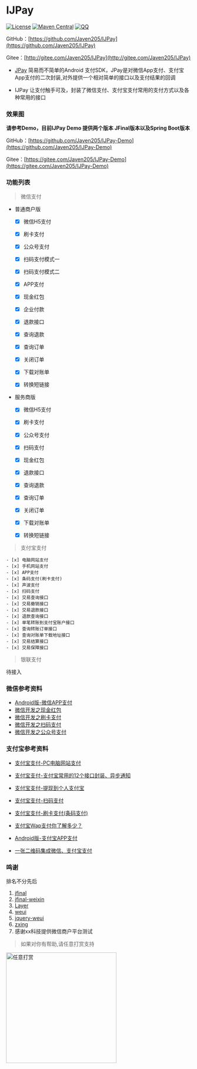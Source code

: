 # IJPay

[![License](https://img.shields.io/badge/license-Apache%202-green.svg)](https://www.apache.org/licenses/LICENSE-2.0)
[![Maven Central](https://maven-badges.herokuapp.com/maven-central/com.github.javen205/IJPay/badge.svg)](https://maven-badges.herokuapp.com/maven-central/com.github.javen205/IJPay)
[![QQ](http://pub.idqqimg.com/wpa/images/group.png)](https://jq.qq.com/?_wv=1027&k=47koFFR)

GitHub：[https://github.com/Javen205/IJPay](https://github.com/Javen205/IJPay)

Gitee：[http://gitee.com/Javen205/IJPay](http://gitee.com/Javen205/IJPay)



- [JPay](https://gitee.com/Javen205/JPay) 简易而不简单的Android 支付SDK，JPay是对微信App支付、支付宝App支付的二次封装,对外提供一个相对简单的接口以及支付结果的回调

- IJPay 让支付触手可及，封装了微信支付、支付宝支付常用的支付方式以及各种常用的接口


### 效果图

**请参考Demo，目前IJPay Demo 提供两个版本 JFinal版本以及Spring Boot版本**

GitHub：[https://github.com/Javen205/IJPay-Demo](https://github.com/Javen205/IJPay-Demo)

Gitee：[https://gitee.com/Javen205/IJPay-Demo](https://gitee.com/Javen205/IJPay-Demo)


### 功能列表

  > 微信支付

  - 普通商户版
  	- [x] 微信H5支付
    - [x] 刷卡支付
    - [x] 公众号支付
    - [x] 扫码支付模式一
    - [x] 扫码支付模式二
    - [x] APP支付
    - [x] 现金红包
    - [x] 企业付款
    - [x] 退款接口
    - [x] 查询退款
    - [x] 查询订单
    - [x] 关闭订单
    - [x] 下载对账单
    - [x] 转换短链接
    


  - 服务商版
  	- [x] 微信H5支付
    - [x] 刷卡支付
    - [x] 公众号支付
    - [x] 扫码支付
    - [x] 现金红包
    - [x] 退款接口
    - [x] 查询退款
    - [x] 查询订单
    - [x] 关闭订单
    - [x] 下载对账单
    - [x] 转换短链接


  > 支付宝支付
  
    - [x] 电脑网站支付
    - [x] 手机网站支付
    - [x] APP支付
    - [x] 条码支付(刷卡支付)
    - [x] 声波支付
    - [x] 扫码支付
    - [x] 交易查询接口
    - [x] 交易撤销接口
    - [x] 交易退款接口
    - [x] 退款查询接口
    - [x] 单笔转账到支付宝账户接口
    - [x] 查询转账订单接口
    - [x] 查询对账单下载地址接口
    - [x] 交易结算接口
    - [x] 交易保障接口

   > 银联支付

待接入




### 微信参考资料

- [Android版-微信APP支付](http://blog.csdn.net/zyw_java/article/details/54024232)
- [微信开发之现金红包](http://blog.csdn.net/zyw_java/article/details/54024211)
- [微信开发之刷卡支付](http://blog.csdn.net/zyw_java/article/details/54024198)
- [微信开发之扫码支付](http://blog.csdn.net/zyw_java/article/details/54024162)
- [微信开发之公众号支付](http://blog.csdn.net/zyw_java/article/details/54023968)

### 支付宝参考资料

- [支付宝支付-PC电脑网站支付](http://blog.csdn.net/zyw_java/article/details/71970972)

- [支付宝支付-支付宝常用的12个接口封装、异步通知](http://blog.csdn.net/zyw_java/article/details/71844328)

- [支付宝支付-提现到个人支付宝](http://blog.csdn.net/zyw_java/article/details/71598711)
- [支付宝支付-扫码支付](http://blog.csdn.net/zyw_java/article/details/71437269)
- [支付宝支付-刷卡支付(条码支付)](http://blog.csdn.net/zyw_java/article/details/71372789)
- [支付宝Wap支付你了解多少？](http://blog.csdn.net/zyw_java/article/details/54024253)
- [Android版-支付宝APP支付](http://blog.csdn.net/zyw_java/article/details/54024238)
- [一张二维码集成微信、支付宝支付](http://blog.csdn.net/zyw_java/article/details/54630880)


### 鸣谢

排名不分先后

1. [jfinal](http://git.oschina.net/jfinal/jfinal)
2. [jfinal-weixin](http://git.oschina.net/jfinal/jfinal-weixin)
3. [Layer](http://layer.layui.com/)
4. [weui](https://github.com/weui/weui)
5. [jquery-weui](https://github.com/lihongxun945/jquery-weui/)
6. [zxing](https://github.com/zxing/zxing)
7. 感谢xx科技提供微信商户平台测试

>如果对你有帮助,请任意打赏支持


<img src="http://img.blog.csdn.net/20170425211154361?watermark/2/text/aHR0cDovL2Jsb2cuY3Nkbi5uZXQvenl3X2phdmE=/font/5a6L5L2T/fontsize/400/fill/I0JBQkFCMA==/dissolve/70/gravity/SouthEast" width = "300" alt="任意打赏" align=center />
